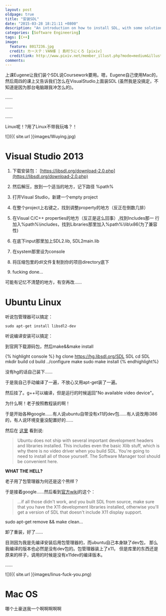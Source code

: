 ```yaml
---
layout: post
oldpage: true
title: "安装SDL"
date: "2015-03-28 18:21:11 +0800"
description: "An introduction on how to install SDL, with some solutions to fix problems"
categories: [Software Engineering]
tags: [C++]
image:
  feature: 8017236.jpg
  credit: カーステ：VAN様 | 島村うにくろ [pixiv]
  creditlink: http://www.pixiv.net/member_illust.php?mode=medium&illust_id=8017236
comments:
---
```


上课Eugene让我们装个SDL说Coursework要用。嗯，Eugene自己使用Mac的，然后周四的课上又告诉我们怎么在VisualStudio上面装SDL
(虽然我是没搞定，不知道是因为那台电脑跟我冲怎么的)。

……

……

……

Linux呢！?用了Linux不带我玩咯？！

![]({{ site.url }}images/Wuying.jpg)


# Visual Studio 2013

1. 下载安装包： [https://libsdl.org/download-2.0.php](https://libsdl.org/download-2.0.php)

2. 然后解压，放到一个适当的地方，记下路径 %path%

3. 打开Visual Studio，新建一个empty project

4. 在整个project上右键之，找到调整property的地方（反正在倒数几排）

5. 在Visual C/C++ properties的地方（反正是这么回事）,找到Includes那一
   行加入%path%\includes，找到Libraries那里加入%path%\lib\x86(为了兼容性)
6. 在底下input那里加上SDL2.lib, SDL2main.lib

7. 在system那里设为console

8. 将压缩包里的dll文件复制到你的项目directory底下

9. fucking done...

可能有记忆不清楚的地方，有空再改……



# Ubuntu Linux

听说包管理器可以搞定：

```shell
sudo apt-get install libsdl2-dev
```

听说编译安装可以搞定：

到官网下载源码包，然后make&&make install

{% highlight console %}
hg clone https://hg.libsdl.org/SDL SDL
cd SDL
mkdir build
cd build
../configure
make
sudo make install
{% endhighlight%}

没有hg的话自己装下……

于是我自己手动编译了一遍，不放心又用apt-get装了一遍。

然后挂了。g++可以编译，但是运行的时候返回"No available video device"。

为什么啊！老子按照教程装的啊！

于是开始各种google……有人说ubuntu自带没有x11的dev包……有人说改用i386
的，有人说环境变量没配置好的……

然后在
[这里](https://forums.libsdl.org/viewtopic.php?t=7321&sid=1a10fc21944a39bba3e89eeae4e93b38)
看到说:

> Ubuntu does not ship with several important development headers and
> libraries installed. This includes even the basic Xlib stuff, which
> is why there is no video driver when you build SDL. You're going to
> need to install all of those yourself. The Software Manager tool
> should be convenient here.

<strong>WHAT THE HELL?</strong>

老子用了包管理器为何还是这个熊样？

于是接着google……然后看到[官方wiki](http://wiki.libsdl.org/FAQLinux)的这个：

> ...if all those didn't work, and you built SDL from source, make
> sure that you have the X11 development libraries installed,
> otherwise you'll get a version of SDL that doesn't include X11
> display support.

sudo apt-get remove && make clean...

卸了重装，好了……

目测因为我是先编译安装后用包管理器的，而ubuntu自己本身缺了dev包，
那么我编译的版本也必然是没有dev包的。包管理器装上了x11，
但是库里的东西还是原来的样子，调用的时候是没有x11dev的编译版本。

……

![]({{ site.url }}images/linus-fuck-you.png)





# Mac OS

哪个土豪送我一个啊啊啊啊啊
